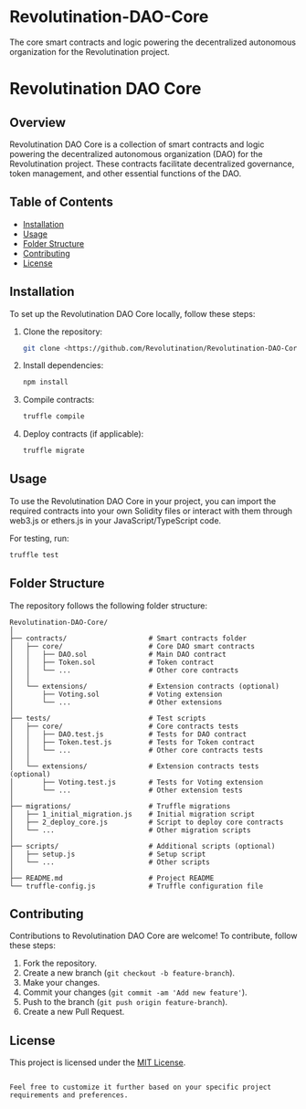 # Revolutination-DAO-Core
The core smart contracts and logic powering the decentralized autonomous organization for the Revolutination project.



# Revolutination DAO Core

## Overview

Revolutination DAO Core is a collection of smart contracts and logic powering the decentralized autonomous organization (DAO) for the Revolutination project. These contracts facilitate decentralized governance, token management, and other essential functions of the DAO.

## Table of Contents

- [Installation](#installation)
- [Usage](#usage)
- [Folder Structure](#folder-structure)
- [Contributing](#contributing)
- [License](#license)

## Installation

To set up the Revolutination DAO Core locally, follow these steps:

1. Clone the repository:

   ```bash
   git clone <https://github.com/Revolutination/Revolutination-DAO-Core>
   ```

2. Install dependencies:

   ```bash
   npm install
   ```

3. Compile contracts:

   ```bash
   truffle compile
   ```

4. Deploy contracts (if applicable):

   ```bash
   truffle migrate
   ```

## Usage

To use the Revolutination DAO Core in your project, you can import the required contracts into your own Solidity files or interact with them through web3.js or ethers.js in your JavaScript/TypeScript code.

For testing, run:

```bash
truffle test
```

## Folder Structure

The repository follows the following folder structure:

```
Revolutination-DAO-Core/
│
├── contracts/                    # Smart contracts folder
│   ├── core/                     # Core DAO smart contracts
│   │   ├── DAO.sol               # Main DAO contract
│   │   ├── Token.sol             # Token contract
│   │   └── ...                   # Other core contracts
│   │
│   └── extensions/               # Extension contracts (optional)
│       ├── Voting.sol            # Voting extension
│       └── ...                   # Other extensions
│
├── tests/                        # Test scripts
│   ├── core/                     # Core contracts tests
│   │   ├── DAO.test.js           # Tests for DAO contract
│   │   ├── Token.test.js         # Tests for Token contract
│   │   └── ...                   # Other core contracts tests
│   │
│   └── extensions/               # Extension contracts tests (optional)
│       ├── Voting.test.js        # Tests for Voting extension
│       └── ...                   # Other extension tests
│
├── migrations/                   # Truffle migrations
│   ├── 1_initial_migration.js    # Initial migration script
│   ├── 2_deploy_core.js          # Script to deploy core contracts
│   └── ...                       # Other migration scripts
│
├── scripts/                      # Additional scripts (optional)
│   ├── setup.js                  # Setup script
│   └── ...                       # Other scripts
│
├── README.md                     # Project README
└── truffle-config.js             # Truffle configuration file
```

## Contributing

Contributions to Revolutination DAO Core are welcome! To contribute, follow these steps:

1. Fork the repository.
2. Create a new branch (`git checkout -b feature-branch`).
3. Make your changes.
4. Commit your changes (`git commit -am 'Add new feature'`).
5. Push to the branch (`git push origin feature-branch`).
6. Create a new Pull Request.

## License

This project is licensed under the [MIT License](LICENSE).
```

Feel free to customize it further based on your specific project requirements and preferences.
